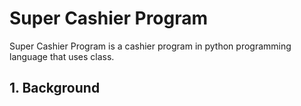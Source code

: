 # Super Cashier Program
Super Cashier Program is a cashier program in python programming language that uses class.

## **1. Background**
